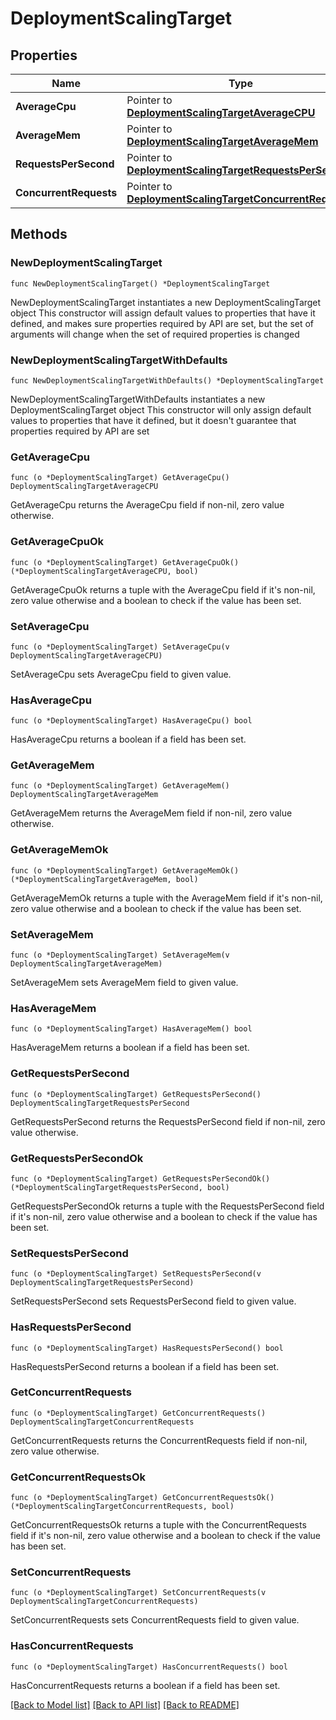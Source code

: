 # DeploymentScalingTarget

## Properties

Name | Type | Description | Notes
------------ | ------------- | ------------- | -------------
**AverageCpu** | Pointer to [**DeploymentScalingTargetAverageCPU**](DeploymentScalingTargetAverageCPU.md) |  | [optional] 
**AverageMem** | Pointer to [**DeploymentScalingTargetAverageMem**](DeploymentScalingTargetAverageMem.md) |  | [optional] 
**RequestsPerSecond** | Pointer to [**DeploymentScalingTargetRequestsPerSecond**](DeploymentScalingTargetRequestsPerSecond.md) |  | [optional] 
**ConcurrentRequests** | Pointer to [**DeploymentScalingTargetConcurrentRequests**](DeploymentScalingTargetConcurrentRequests.md) |  | [optional] 

## Methods

### NewDeploymentScalingTarget

`func NewDeploymentScalingTarget() *DeploymentScalingTarget`

NewDeploymentScalingTarget instantiates a new DeploymentScalingTarget object
This constructor will assign default values to properties that have it defined,
and makes sure properties required by API are set, but the set of arguments
will change when the set of required properties is changed

### NewDeploymentScalingTargetWithDefaults

`func NewDeploymentScalingTargetWithDefaults() *DeploymentScalingTarget`

NewDeploymentScalingTargetWithDefaults instantiates a new DeploymentScalingTarget object
This constructor will only assign default values to properties that have it defined,
but it doesn't guarantee that properties required by API are set

### GetAverageCpu

`func (o *DeploymentScalingTarget) GetAverageCpu() DeploymentScalingTargetAverageCPU`

GetAverageCpu returns the AverageCpu field if non-nil, zero value otherwise.

### GetAverageCpuOk

`func (o *DeploymentScalingTarget) GetAverageCpuOk() (*DeploymentScalingTargetAverageCPU, bool)`

GetAverageCpuOk returns a tuple with the AverageCpu field if it's non-nil, zero value otherwise
and a boolean to check if the value has been set.

### SetAverageCpu

`func (o *DeploymentScalingTarget) SetAverageCpu(v DeploymentScalingTargetAverageCPU)`

SetAverageCpu sets AverageCpu field to given value.

### HasAverageCpu

`func (o *DeploymentScalingTarget) HasAverageCpu() bool`

HasAverageCpu returns a boolean if a field has been set.

### GetAverageMem

`func (o *DeploymentScalingTarget) GetAverageMem() DeploymentScalingTargetAverageMem`

GetAverageMem returns the AverageMem field if non-nil, zero value otherwise.

### GetAverageMemOk

`func (o *DeploymentScalingTarget) GetAverageMemOk() (*DeploymentScalingTargetAverageMem, bool)`

GetAverageMemOk returns a tuple with the AverageMem field if it's non-nil, zero value otherwise
and a boolean to check if the value has been set.

### SetAverageMem

`func (o *DeploymentScalingTarget) SetAverageMem(v DeploymentScalingTargetAverageMem)`

SetAverageMem sets AverageMem field to given value.

### HasAverageMem

`func (o *DeploymentScalingTarget) HasAverageMem() bool`

HasAverageMem returns a boolean if a field has been set.

### GetRequestsPerSecond

`func (o *DeploymentScalingTarget) GetRequestsPerSecond() DeploymentScalingTargetRequestsPerSecond`

GetRequestsPerSecond returns the RequestsPerSecond field if non-nil, zero value otherwise.

### GetRequestsPerSecondOk

`func (o *DeploymentScalingTarget) GetRequestsPerSecondOk() (*DeploymentScalingTargetRequestsPerSecond, bool)`

GetRequestsPerSecondOk returns a tuple with the RequestsPerSecond field if it's non-nil, zero value otherwise
and a boolean to check if the value has been set.

### SetRequestsPerSecond

`func (o *DeploymentScalingTarget) SetRequestsPerSecond(v DeploymentScalingTargetRequestsPerSecond)`

SetRequestsPerSecond sets RequestsPerSecond field to given value.

### HasRequestsPerSecond

`func (o *DeploymentScalingTarget) HasRequestsPerSecond() bool`

HasRequestsPerSecond returns a boolean if a field has been set.

### GetConcurrentRequests

`func (o *DeploymentScalingTarget) GetConcurrentRequests() DeploymentScalingTargetConcurrentRequests`

GetConcurrentRequests returns the ConcurrentRequests field if non-nil, zero value otherwise.

### GetConcurrentRequestsOk

`func (o *DeploymentScalingTarget) GetConcurrentRequestsOk() (*DeploymentScalingTargetConcurrentRequests, bool)`

GetConcurrentRequestsOk returns a tuple with the ConcurrentRequests field if it's non-nil, zero value otherwise
and a boolean to check if the value has been set.

### SetConcurrentRequests

`func (o *DeploymentScalingTarget) SetConcurrentRequests(v DeploymentScalingTargetConcurrentRequests)`

SetConcurrentRequests sets ConcurrentRequests field to given value.

### HasConcurrentRequests

`func (o *DeploymentScalingTarget) HasConcurrentRequests() bool`

HasConcurrentRequests returns a boolean if a field has been set.


[[Back to Model list]](../README.md#documentation-for-models) [[Back to API list]](../README.md#documentation-for-api-endpoints) [[Back to README]](../README.md)


